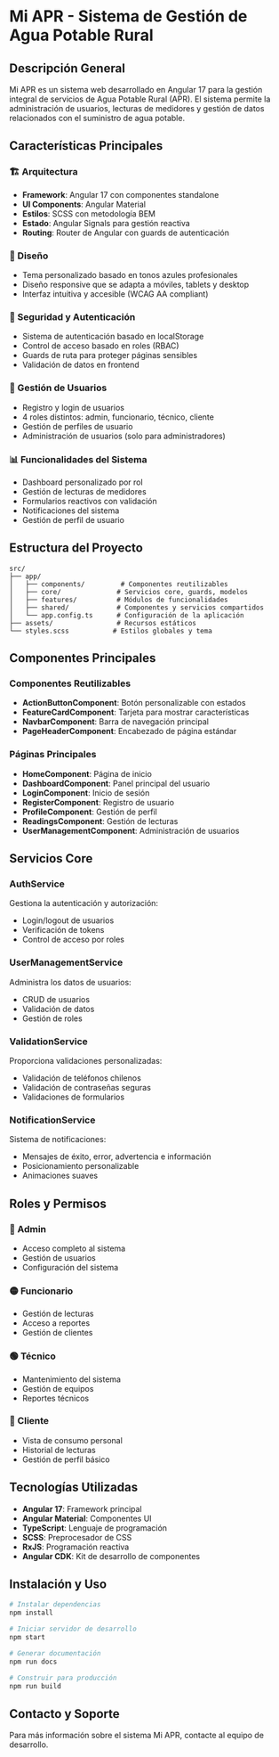 # Mi APR - Sistema de Gestión de Agua Potable Rural

## Descripción General

Mi APR es un sistema web desarrollado en Angular 17 para la gestión integral de servicios de Agua Potable Rural (APR). El sistema permite la administración de usuarios, lecturas de medidores y gestión de datos relacionados con el suministro de agua potable.

## Características Principales

### 🏗️ Arquitectura
- **Framework**: Angular 17 con componentes standalone
- **UI Components**: Angular Material
- **Estilos**: SCSS con metodología BEM
- **Estado**: Angular Signals para gestión reactiva
- **Routing**: Router de Angular con guards de autenticación

### 🎨 Diseño
- Tema personalizado basado en tonos azules profesionales
- Diseño responsive que se adapta a móviles, tablets y desktop
- Interfaz intuitiva y accesible (WCAG AA compliant)

### 🔐 Seguridad y Autenticación
- Sistema de autenticación basado en localStorage
- Control de acceso basado en roles (RBAC)
- Guards de ruta para proteger páginas sensibles
- Validación de datos en frontend

### 👥 Gestión de Usuarios
- Registro y login de usuarios
- 4 roles distintos: admin, funcionario, técnico, cliente
- Gestión de perfiles de usuario
- Administración de usuarios (solo para administradores)

### 📊 Funcionalidades del Sistema
- Dashboard personalizado por rol
- Gestión de lecturas de medidores
- Formularios reactivos con validación
- Notificaciones del sistema
- Gestión de perfil de usuario

## Estructura del Proyecto

```
src/
├── app/
│   ├── components/         # Componentes reutilizables
│   ├── core/              # Servicios core, guards, modelos
│   ├── features/          # Módulos de funcionalidades
│   ├── shared/            # Componentes y servicios compartidos
│   └── app.config.ts      # Configuración de la aplicación
├── assets/                # Recursos estáticos
└── styles.scss           # Estilos globales y tema
```

## Componentes Principales

### Componentes Reutilizables
- **ActionButtonComponent**: Botón personalizable con estados
- **FeatureCardComponent**: Tarjeta para mostrar características
- **NavbarComponent**: Barra de navegación principal
- **PageHeaderComponent**: Encabezado de página estándar

### Páginas Principales
- **HomeComponent**: Página de inicio
- **DashboardComponent**: Panel principal del usuario
- **LoginComponent**: Inicio de sesión
- **RegisterComponent**: Registro de usuario
- **ProfileComponent**: Gestión de perfil
- **ReadingsComponent**: Gestión de lecturas
- **UserManagementComponent**: Administración de usuarios

## Servicios Core

### AuthService
Gestiona la autenticación y autorización:
- Login/logout de usuarios
- Verificación de tokens
- Control de acceso por roles

### UserManagementService
Administra los datos de usuarios:
- CRUD de usuarios
- Validación de datos
- Gestión de roles

### ValidationService
Proporciona validaciones personalizadas:
- Validación de teléfonos chilenos
- Validación de contraseñas seguras
- Validaciones de formularios

### NotificationService
Sistema de notificaciones:
- Mensajes de éxito, error, advertencia e información
- Posicionamiento personalizable
- Animaciones suaves

## Roles y Permisos

### 🔴 Admin
- Acceso completo al sistema
- Gestión de usuarios
- Configuración del sistema

### 🟡 Funcionario
- Gestión de lecturas
- Acceso a reportes
- Gestión de clientes

### 🟢 Técnico
- Mantenimiento del sistema
- Gestión de equipos
- Reportes técnicos

### 🔵 Cliente
- Vista de consumo personal
- Historial de lecturas
- Gestión de perfil básico

## Tecnologías Utilizadas

- **Angular 17**: Framework principal
- **Angular Material**: Componentes UI
- **TypeScript**: Lenguaje de programación
- **SCSS**: Preprocesador de CSS
- **RxJS**: Programación reactiva
- **Angular CDK**: Kit de desarrollo de componentes

## Instalación y Uso

```bash
# Instalar dependencias
npm install

# Iniciar servidor de desarrollo
npm start

# Generar documentación
npm run docs

# Construir para producción
npm run build
```

## Contacto y Soporte

Para más información sobre el sistema Mi APR, contacte al equipo de desarrollo.
